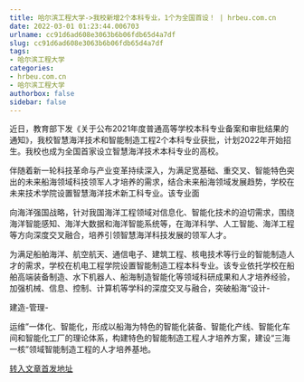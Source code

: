 ```yaml
---
title: 哈尔滨工程大学->我校新增2个本科专业，1个为全国首设！ | hrbeu.com.cn
date: 2022-03-01 01:23:44.006703
urlname: cc91d6ad608e3063b6b06fdb65d4a7df
slug: cc91d6ad608e3063b6b06fdb65d4a7df
tags: 
- 哈尔滨工程大学
categories:
- hrbeu.com.cn
- 哈尔滨工程大学
authorbox: false
sidebar: false
---
```

近日，教育部下发《关于公布2021年度普通高等学校本科专业备案和审批结果的通知》，我校智慧海洋技术和智能制造工程2个本科专业获批，计划2022年开始招生。我校也成为全国首家设立智慧海洋技术本科专业的高校。

伴随着新一轮科技革命与产业变革持续深入，为满足宽基础、重交叉、智能特色突出的未来船海领域科技领军人才培养的需求，结合未来船海领域发展趋势，学校在未来技术学院设置智慧海洋技术新工科专业。该专业面
<!--more-->
向海洋强国战略，针对我国海洋工程领域对信息化、智能化技术的迫切需求，围绕海洋智能感知、海洋大数据和海洋智能系统等，在海洋科学、人工智能、海洋工程等方向深度交叉融合，培养引领智慧海洋科技发展的领军人才。

为满足船舶海洋、航空航天、通信电子、建筑工程、核电技术等行业的智能制造人才的需求，学校在机电工程学院设置智能制造工程本科专业。该专业依托学校在船舶高端装备制造、水下机器人、船海制造智能化等领域科研成果和人才培养经验，加强机械、信息、控制、计算机等学科的深度交叉与融合，突破船海“设计-

建造-管理-

运维”一体化、智能化，形成以船海为特色的智能化装备、智能化产线、智能化车间和智能化工厂的理论体系，构建特色的智能制造工程人才培养方案，建设“三海一核”领域智能制造工程的人才培养基地。



[转入文章首发地址](http://gongxue.cn/info/1141/69734.htm)